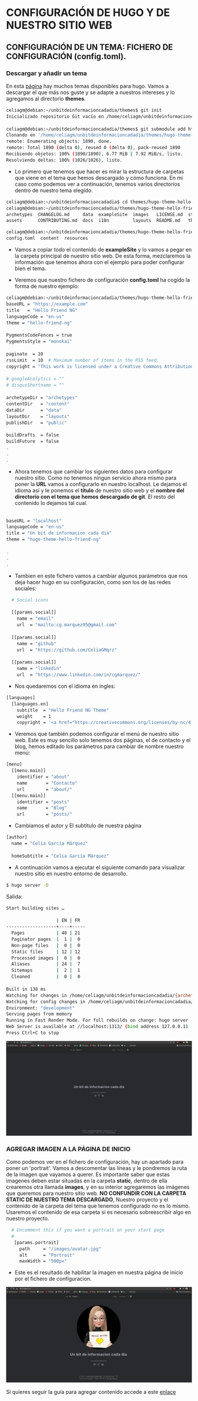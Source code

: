 # CONFIGURACIÓN DE HUGO Y DE NUESTRO SITIO WEB

## CONFIGURACIÓN DE UN TEMA: FICHERO DE CONFIGURACIÓN (**config.toml**). 

### Descargar y añadir un tema

En esta [página](https://themes.gohugo.io/) hay muchos temas disponibles para hugo. Vamos a descargar el que más nos guste y se adapte a nuestros intereses y lo agregamos al directorio **themes**.

```sh
celiagm@debian:~/unbitdeinformacioncadadia/themes$ git init
Inicializado repositorio Git vacío en /home/celiagm/unbitdeinformacioncadadia/themes/.git/

celiagm@debian:~/unbitdeinformacioncadadia/themes$ git submodule add https://github.com/rhazdon/hugo-theme-hello-friend-ng.git
Clonando en '/home/celiagm/unbitdeinformacioncadadia/themes/hugo-theme-hello-friend-ng'...
remote: Enumerating objects: 1890, done.
remote: Total 1890 (delta 0), reused 0 (delta 0), pack-reused 1890
Recibiendo objetos: 100% (1890/1890), 6.77 MiB | 7.92 MiB/s, listo.
Resolviendo deltas: 100% (1026/1026), listo.

```

* Lo primero que tenemos que hacer es mirar la estructura de carpetas que viene en el tema que hemos descargado y cómo funciona. En mi caso como podemos ver a continuación, tenemos varios directorios dentro de nuestro tema elegido.

```sh
celiagm@debian:~/unbitdeinformacioncadadia$ cd themes/hugo-theme-hello-friend-ng/
celiagm@debian:~/unbitdeinformacioncadadia/themes/hugo-theme-hello-friend-ng$ ls
archetypes  CHANGELOG.md     data  exampleSite  images   LICENSE.md  static
assets      CONTRIBUTING.md  docs  i18n         layouts  README.md   theme.toml

```
``` sh
celiagm@debian:~/unbitdeinformacioncadadia/themes/hugo-theme-hello-friend-ng/exampleSite$ ls
config.toml  content  resources
```

* Vamos a copiar todo el contenido de **exampleSite** y lo vamos a pegar en la carpeta principal de nuestro sitio web. De esta forma, mezclaremos la información que tenemos ahora con el ejemplo para poder configurar bien el tema.

* Veremos que nuestro fichero de configuración **config.toml** ha cogido la forma de nuestro ejemplo:

``` sh
celiagm@debian:~/unbitdeinformacioncadadia/themes/hugo-theme-hello-friend-ng/exampleSite$ cat config.toml 
baseURL = "https://example.com"
title   = "Hello Friend NG"
languageCode = "en-us"
theme = "hello-friend-ng"

PygmentsCodeFences = true
PygmentsStyle = "monokai"

paginate  = 10
rssLimit  = 10  # Maximum number of items in the RSS feed.
copyright = "This work is licensed under a Creative Commons Attribution-NonCommercial 4.0 International License." # This message is only used by the RSS template.

# googleAnalytics = ""
# disqusShortname = ""

archetypeDir = "archetypes"
contentDir   = "content"
dataDir      = "data"
layoutDir    = "layouts"
publishDir   = "public"

buildDrafts  = false
buildFuture  = false
.
. 
. 

```
* Ahora tenemos que cambiar los siguientes datos para configurar nuestro sitio. Como no tenemos ningun servicio ahora mismo para poner la **URL** vamos a configurarlo en nuestro localhost. Le dejamos el idioma así y le ponemos el **título** de nuestro sitio web y el **nombre del directorio con el tema que hemos descargado de git**. El resto del contenido lo dejamos tal cual.

```sh

baseURL = "localhost"
languageCode = "en-us"
title = "Un bit de informacion cada día"
theme = "hugo-theme-hello-friend-ng"

.
.
.

```

* Tambien en este fichero vamos a cambiar algunos parámetros que nos deja hacer hugo en su configuración, como son los de las redes sociales:

```sh
  # Social icons

  [[params.social]]
    name = "email"
    url  = "mailto:cg.marquez95@gmail.com"

  [[params.social]]
    name = "github"
    url  = "https://github.com/CeliaGMqrz"
    
  [[params.social]]
    name = "linkedin"
    url  = "https://www.linkedin.com/in/cgmarquez/"
``` 

* Nos quedaremos con el idioma en ingles:

```sh
[languages]
  [languages.en]
    subtitle  = "Hello Friend NG Theme"
    weight    = 1
    copyright = '<a href="https://creativecommons.org/licenses/by-nc/4.0/" target="_blank" rel="noopener">CC BY-NC 4.0</a>'

```

* Veremos que también podemos configurar el menú de nuestro sitio web. Este es muy sencillo solo tenemos dos páginas, el de contacto y el blog, hemos editado los parámetros para cambiar de nombre nuestro menú:

```sh
[menu]
  [[menu.main]]
    identifier = "about"
    name       = "Contacto"
    url        = "about/"
  [[menu.main]]
    identifier = "posts"
    name       = "Blog"
    url        = "posts/"

```

* Cambiamos el autor y El subtitulo de nuestra página

```sh
[author]
  name = "Celia García Márquez"

  homeSubtitle = "Celia García Márquez"
```

* A continuación vamos a ejecutar el siguiente comando para visualizar nuestro sitio en nuestro entorno de desarrollo. 

```sh
$ hugo server -D
```
Salida:

```sh
Start building sites … 

                   | EN | FR  
-------------------+----+-----
  Pages            | 48 | 21  
  Paginator pages  |  1 |  0  
  Non-page files   |  0 |  0  
  Static files     | 12 | 12  
  Processed images |  0 |  0  
  Aliases          | 24 |  7  
  Sitemaps         |  2 |  1  
  Cleaned          |  0 |  0  

Built in 138 ms
Watching for changes in /home/celiagm/unbitdeinformacioncadadia/{archetypes,content,data,layouts,static,themes}
Watching for config changes in /home/celiagm/unbitdeinformacioncadadia/config.toml
Environment: "development"
Serving pages from memory
Running in Fast Render Mode. For full rebuilds on change: hugo server --disableFastRender
Web Server is available at //localhost:1313/ (bind address 127.0.0.1)
Press Ctrl+C to stop

```

![captura_plantilla1.jpeg](https://github.com/CeliaGMqrz/gen_pagina_estatica_hugo/blob/main/capturas/captura_plantilla1.jpeg)


### AGREGAR IMAGEN A LA PÁGINA DE INICIO

Como podemos ver en el fichero de configuración, hay un apartado para poner un 'portrait'. Vamos a descomentar las líneas y le pondremos la ruta de la imagen que vayamos a querer. Es importante saber que estas imagenes deben estar situadas en la carpeta **static**, dentro de ella crearemos otra llamada **images**, y en su interior agregaremos las imágenes que queremos para nuestro sitio web. **NO CONFUNDIR CON LA CARPETA STATIC DE NUESTRO TEMA DESCARGADO**, Nuestro proyecto y el contenido de la carpeta del tema que tenemos configurado no es lo mismo. Usaremos el contenido de esa carpeta si es necesario sobreescribir algo en nuestro proyecto.

```sh
  # Uncomment this if you want a portrait on your start page
  #
   [params.portrait]
     path     = "/images/avatar.jpg"
     alt      = "Portrait"
     maxWidth = "500px"
```

* Este es el resultado de habilitar la imagen en nuestra página de inicio por el fichero de configuracion.

![capturaconavatar.jpeg](https://github.com/CeliaGMqrz/gen_pagina_estatica_hugo/blob/main/capturas/capturaconavatar.jpeg)

Si quieres seguir la guía para agregar contenido accede a este [enlace](https://github.com/CeliaGMqrz/gen_pagina_estatica_hugo/blob/main/agregar_contenido_hugo.md)